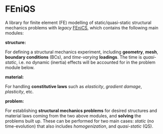 # FEniQS
A library for finite element (FE) modelling of static/quasi-static structural mechanics problems with _legacy_ [FEniCS](https://fenicsproject.org/), which contains the following main modules:

**structure:**

For defining a structural mechanics experiment, including **geometry**, **mesh**, **boundary conditions** (BCs), and _time-varying_ **loadings**. The time is _quasi-static_, i.e. no dynamic (inertia) effects will be accounted for in the problem module below.

**material:**

For handling **constitutive laws** such as _elasticity_, _gradient damage_, _plasticity_, etc.

**problem:**

For establishing **structural mechanics problems** for desired structures and material laws coming from the two above modules, and **solving** the problems built up. These can be performed for two main cases: _static_ (no time-evolution) that also includes _homogenization_, and _quasi-static_ (QS).
